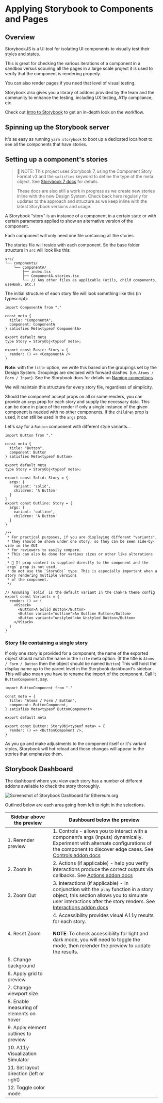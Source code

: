 # Applying Storybook to Components and Pages

## Overview

StorybookJS is a UI tool for isolating UI components to visually test their styles and states.

This is great for checking the various iterations of a component in a sandbox versus scouring all the pages in a large scale project it is used to verify that the component is rendering properly.

You can also render pages if you need that level of visual testing.

Storybook also gives you a library of addons provided by the team and the community to enhance the testing, including UX testing, A11y compliance, etc.

Check out [Intro to Storybook](https://storybook.js.org/tutorials/intro-to-storybook/) to get an in-depth look on the workflow.

## Spinning up the Storybook server

It's as easy as running `yarn storybook` to boot up a dedicated localhost to see all the components that have stories.

## Setting up a component's stories

> 🚨 NOTE: This project uses Storybook 7, using the Component Story Format v3 and the `satisfies` keyword to define the type of the meta object. See [Storybook 7 docs](https://storybook.js.org/docs/react/get-started/whats-a-story) for details.
>
> These docs are also still a work in progress as we create new stories inline with the new Design System. Check back here regularly for updates to the approach and structure as we keep inline with the latest Storybook versions and usage.

A Storybook "story" is an instance of a component in a certain state or with certain parameters applied to show an alternative version of the component.

Each component will only need one file containing all the stories.

The stories file will reside with each component. So the base folder structure in `src` will look like this:

```
src/
└── components/
    └── ComponentA/
        ├── index.tsx
        ├── ComponentA.stories.tsx
        └── // Any other files as applicable (utils, child components, useHook, etc.)
```

The initial structure of each story file will look something like this (in typescript):

```tsx
import ComponentA from "."

const meta {
  title: "ComponentA",
  component: ComponentA
} satisfies Meta<typeof ComponentA>

export default meta
type Story = StoryObj<typeof meta>;

export const Basic: Story = {
  render: () => <ComponentA />
}
```

**Note**: with the `title` option, we write this based on the groupings set by the Design System. Groupings are declared with forward slashes. (i.e. `Atoms / Form / Input`). See the Storybook docs for details on [Naming conventions](https://storybook.js.org/docs/7.0/react/writing-stories/naming-components-and-hierarchy)

We will maintain this structure for every story file, regardless of simplicity.

Should the component accept props on all or some renders, you can provide an `args` prop for each story and supply the necessary data. This can be done in place of the render if only a single instance of the given component is needed with no other components. If the `children` prop is used, it can still be used in the `args` prop.

Let's say for a `Button` component with different style variants...

```tsx
import Button from "."

const meta {
  title: "Button",
  component: Button
} satisfies Meta<typeof Button>

export default meta
type Story = StoryObj<typeof meta>;

export const Solid: Story = {
  args: {
    variant: 'solid',
    children: 'A Button'
  }
}
export const Outline: Story = {
  args: {
    variant: 'outline',
    children: 'A Button'
  }
}

/**
 * For practical purposes, if you are displaying different "variants",
 * they should be shown under one story, so they can be seen side-by-side in the GUI
 * for reviewers to easily compare.
 * This can also be done for various sizes or other like alterations
 *
 * 🚨 If prop content is supplied directly to the component and the `args` prop is not used,
 * do not use the `StoryObj` type. This is especially important when a story rendering multiple versions
 * of the component.
 */

// Assuming `solid` is the default variant in the Chakra theme config
export const Variants = {
  render: () => (
    <VStack>
      <Button>A Solid Button</Button>
      <Button variant="outline">An Outline Button</Button>
      <Button variant="unstyled">An Unstyled Button</Button>
    </VStack>
  )
}
```

### Story file containing a single story

If only one story is provided for a component, the name of the exported object should match the name in the `title` meta option. (If the title is `Atoms / Form / Button` then the object should be named `Button`) This will hoist the display name up to the parent level in the Storybook dashboard's sidebar. This will also mean you have to rename the import of the component. Call it `ButtonComponent`, say.

```tsx
import ButtonComponent from "."

const meta = {
  title: "Atoms / Form / Button",
  component: ButtonComponent,
} satisfies Meta<typeof ButtonComponent>

export default meta

export const Button: StoryObj<typeof meta> = {
  render: () => <ButtonComponent />,
}
```

As you go and make adjustments to the component itself or it's variant styles, Storybook will hot reload and those changes will appear in the stories that emphasize them.

## Storybook Dashboard

The dashboard where you view each story has a number of different addons available to check the story thoroughly.

![Screenshot of Storybook Dashboard for Ethereum.org](https://github.com/ethereum/ethereum-org-website/assets/65234762/7dea7692-6a6d-4f1c-b7cb-db177bcab44d)

Outlined below are each area going from left to right in the selections.

| Sidebar above the preview                | Dashboard below the preview                                                                                                                                                                                                                                                |
| ---------------------------------------- | -------------------------------------------------------------------------------------------------------------------------------------------------------------------------------------------------------------------------------------------------------------------------- |
| 1. Rerender preview                      | 1. Controls - allows you to interact with a component’s args (inputs) dynamically. Experiment with alternate configurations of the component to discover edge cases. See [Controls addon docs](https://storybook.js.org/docs/7.0/react/essentials/controls)                |
| 2. Zoom In                               | 2. Actions (if applicable) - help you verify interactions produce the correct outputs via callbacks. See [Actions addon docs](https://storybook.js.org/docs/7.0/react/essentials/actions)                                                                                  |
| 3. Zoom Out                              | 3. Interactions (if applicable) - In conjunction with the `play` function in a story object, this section allows you to simulate user interactions after the story renders. See [Interactions addon docs](https://storybook.js.org/docs/7.0/react/essentials/interactions) |
| 4. Reset Zoom                            | 4. Accessibility provides visual A11y results for each story.<br><br>**NOTE**: To check accessibility for light and dark mode, you will need to toggle the mode, then rerender the preview to update the results.                                                          |
| 5. Change background                     |
| 6. Apply grid to preview                 |
| 7. Change viewport size                  |
| 8. Enable measuring of elements on hover |
| 9. Apply element outlines to preview     |
| 10. A11y Visualization Simulator         |
| 11. Set layout direction (left or right) |
| 12. Toggle color mode                    |
